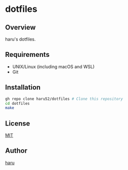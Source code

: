 # dotfiles

## Overview

haru's dotfiles.

## Requirements

- UNIX/Linux (including macOS and WSL)
- Git

## Installation

```sh
gh repo clone haru52/dotfiles # Clone this repository
cd dotfiles
make
```

## License

[MIT](LICENSE)

## Author

[haru](https://haru52.com/)
